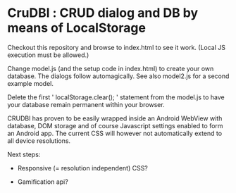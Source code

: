 # CruDBl : CRUD dialog and DB by means of LocalStorage

Checkout this repository and browse to index.html to see it work.
(Local JS execution must be allowed.)

Change model.js (and the setup code in index.html) to create your own database.
The dialogs follow automagically. See also model2.js for a second example model.

Delete the first ' localStorage.clear(); ' statement from the model.js to have
your database remain permanent within your browser.

CRUDBl has proven to be easily wrapped inside an Android WebView with database,
DOM storage and of course Javascript settings enabled to form an Android app.
The current CSS will however not automatically extend to all device resolutions.

Next steps:

- Responsive (= resolution independent) CSS?

- Gamification api?

